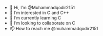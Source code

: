 - 👋 Hi, I’m @Muhammadqodir2151
- 👀 I’m interested in C and C++
- 🌱 I’m currently learning C
- 💞️ I’m looking to collaborate on C
- 📫 How to reach me @muhammadqodir2151

<!---
Muhammadqodir2151/Muhammadqodir2151 is a ✨ special ✨ repository because its `README.md` (this file) appears on your GitHub profile.
You can click the Preview link to take a look at your changes.
--->
